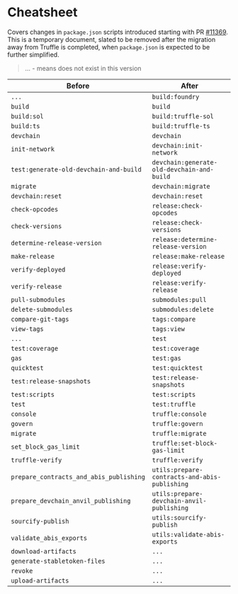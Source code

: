 # Cheatsheet

Covers changes in `package.json` scripts introduced starting with PR [#11369](https://github.com/celo-org/celo-monorepo/pull/11369). This is a temporary document, slated to be removed after the migration away from Truffle is completed, when `package.json` is expected to be further simplified.

> ... - means does not exist in this version

| Before                                  | After                                         |
| --------------------------------------- | --------------------------------------------- |
| `...`                                   | `build:foundry`                               |
| `build`                                 | `build`                                       |
| `build:sol`                             | `build:truffle-sol`                           |
| `build:ts`                              | `build:truffle-ts`                            |
| `devchain`                              | `devchain`                                    |
| `init-network`                          | `devchain:init-network`                       |
| `test:generate-old-devchain-and-build`  | `devchain:generate-old-devchain-and-build`    |
| `migrate`                               | `devchain:migrate`                            |
| `devchain:reset`                        | `devchain:reset`                              |
| `check-opcodes`                         | `release:check-opcodes`                       |
| `check-versions`                        | `release:check-versions`                      |
| `determine-release-version`             | `release:determine-release-version`           |
| `make-release`                          | `release:make-release`                        |
| `verify-deployed`                       | `release:verify-deployed`                     |
| `verify-release`                        | `release:verify-release`                      |
| `pull-submodules`                       | `submodules:pull`                             |
| `delete-submodules`                     | `submodules:delete`                           |
| `compare-git-tags`                      | `tags:compare`                                |
| `view-tags`                             | `tags:view`                                   |
| `...`                                   | `test`                                        |
| `test:coverage`                         | `test:coverage`                               |
| `gas`                                   | `test:gas`                                    |
| `quicktest`                             | `test:quicktest`                              |
| `test:release-snapshots`                | `test:release-snapshots`                      |
| `test:scripts`                          | `test:scripts`                                |
| `test`                                  | `test:truffle`                                |
| `console`                               | `truffle:console`                             |
| `govern`                                | `truffle:govern`                              |
| `migrate`                               | `truffle:migrate`                             |
| `set_block_gas_limit`                   | `truffle:set-block-gas-limit`                 |
| `truffle-verify`                        | `truffle:verify`                              |
| `prepare_contracts_and_abis_publishing` | `utils:prepare-contracts-and-abis-publishing` |
| `prepare_devchain_anvil_publishing`     | `utils:prepare-devchain-anvil-publishing`     |
| `sourcify-publish`                      | `utils:sourcify-publish`                      |
| `validate_abis_exports`                 | `utils:validate-abis-exports`                 |
| `download-artifacts`                    | `...`                                         |
| `generate-stabletoken-files`            | `...`                                         |
| `revoke`                                | `...`                                         |
| `upload-artifacts`                      | `...`                                         |
